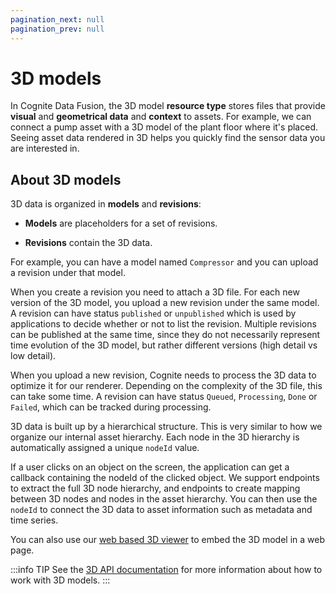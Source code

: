 ```yaml
---
pagination_next: null
pagination_prev: null
---
```


# 3D models

In Cognite Data Fusion, the 3D model **resource type** stores files that provide **visual** and **geometrical data** and **context** to assets. For example, we can connect a pump asset with a 3D model of the plant floor where it's placed. Seeing asset data rendered in 3D helps you quickly find the sensor data you are interested in.

## About 3D models

3D data is organized in **models** and **revisions**:

- **Models** are placeholders for a set of revisions.

- **Revisions** contain the 3D data.

For example, you can have a model named `Compressor` and you can upload a revision under that model.

When you create a revision you need to attach a 3D file. For each new version of the 3D model, you upload a new revision under the same model. A revision can have status `published` or `unpublished` which is used by applications to decide whether or not to list the revision. Multiple revisions can be published at the same time, since they do not necessarily represent time evolution of the 3D model, but rather different versions (high detail vs low detail).

When you upload a new revision, Cognite needs to process the 3D data to optimize it for our renderer. Depending on the complexity of the 3D file, this can take some time. A revision can have status `Queued`, `Processing`, `Done` or `Failed`, which can be tracked during processing.

3D data is built up by a hierarchical structure. This is very similar to how we organize our internal asset hierarchy. Each node in the 3D hierarchy is automatically assigned a unique `nodeId` value.

If a user clicks on an object on the screen, the application can get a callback containing the nodeId of the clicked object. We support endpoints to extract the full 3D node hierarchy, and endpoints to create mapping between 3D nodes and nodes in the asset hierarchy. You can then use the `nodeId` to connect the 3D data to asset information such as metadata and time series.

You can also use our [web based 3D viewer](https://cognitedata.github.io/reveal-docs/docs) to embed the 3D model in a web page.

:::info TIP
See the [3D API documentation](/api/v1/#tag/3D-Models) for more information about how to work with 3D models.
:::
